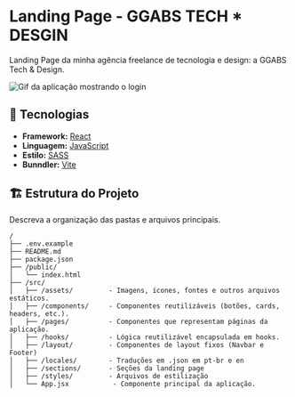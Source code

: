 # Landing Page - GGABS TECH * DESGIN

Landing Page da minha agência freelance de tecnologia e design: a GGABS Tech & Design.

![Gif da aplicação mostrando o login](src/assets/images/meu-gif-do-projeto.gif)

## 🚀 Tecnologias

- **Framework:** [React](https://reactjs.org/)
- **Linguagem:** [JavaScript](https://developer.mozilla.org/pt-BR/docs/Web/JavaScript)
- **Estilo:** [SASS](https://sass-lang.com/documentation/)
- **Bunndler:** [Vite](https://vitejs.dev/)

## 🏗️ Estrutura do Projeto

Descreva a organização das pastas e arquivos principais.

```
/
├── .env.example
├── README.md
├── package.json
├── /public/
│   └── index.html
├── /src/
│   ├── /assets/         - Imagens, ícones, fontes e outros arquivos estáticos.
│   ├── /components/     - Componentes reutilizáveis (botões, cards, headers, etc.).
│   ├── /pages/          - Componentes que representam páginas da aplicação.
│   ├── /hooks/          - Lógica reutilizável encapsulada em hooks.
│   ├── /layout/         - Componentes de layout fixos (Navbar e Footer)
│   ├── /locales/        - Traduções em .json em pt-br e en
│   ├── /sections/       - Seções da landing page
│   ├── /styles/         - Arquivos de estilização
│   └── App.jsx           - Componente principal da aplicação.
```
